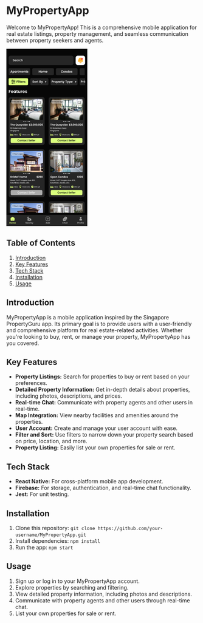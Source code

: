 # MyPropertyApp

Welcome to MyPropertyApp! This is a comprehensive mobile application for real estate listings, property management, and seamless communication between property seekers and agents.

![MyPropertyApp Screenshot](./assets/realestatehome.png)

## Table of Contents
1. [Introduction](#introduction)
2. [Key Features](#key-features)
3. [Tech Stack](#tech-stack)
4. [Installation](#installation)
5. [Usage](#usage)

## Introduction

MyPropertyApp is a mobile application inspired by the Singapore PropertyGuru app. Its primary goal is to provide users with a user-friendly and comprehensive platform for real estate-related activities. Whether you're looking to buy, rent, or manage your property, MyPropertyApp has you covered.

## Key Features

- **Property Listings:** Search for properties to buy or rent based on your preferences.
- **Detailed Property Information:** Get in-depth details about properties, including photos, descriptions, and prices.
- **Real-time Chat:** Communicate with property agents and other users in real-time.
- **Map Integration:** View nearby facilities and amenities around the properties.
- **User Account:** Create and manage your user account with ease.
- **Filter and Sort:** Use filters to narrow down your property search based on price, location, and more.
- **Property Listing:** Easily list your own properties for sale or rent.

## Tech Stack

- **React Native:** For cross-platform mobile app development.
- **Firebase:** For storage, authentication, and real-time chat functionality.
- **Jest:** For unit testing.

## Installation

1. Clone this repository: `git clone https://github.com/your-username/MyPropertyApp.git`
2. Install dependencies: `npm install`
3. Run the app: `npm start`

## Usage

1. Sign up or log in to your MyPropertyApp account.
2. Explore properties by searching and filtering.
3. View detailed property information, including photos and descriptions.
4. Communicate with property agents and other users through real-time chat.
5. List your own properties for sale or rent.
